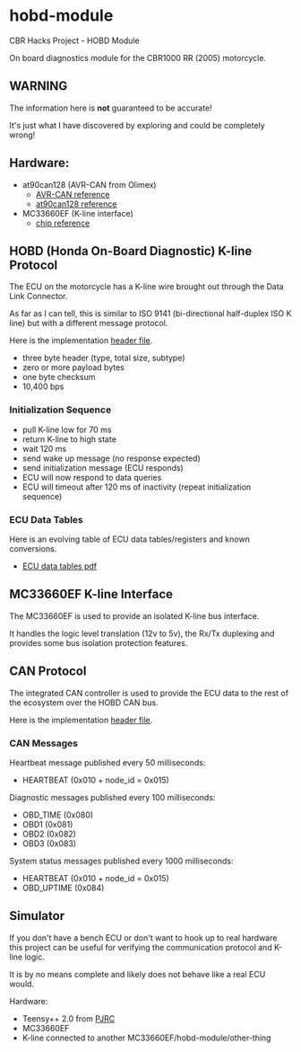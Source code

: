 # hobd-module
CBR Hacks Project - HOBD Module

On board diagnostics module for the CBR1000 RR (2005) motorcycle.

## WARNING
The information here is **not** guaranteed to be accurate!

It's just what I have discovered by exploring and could be completely wrong!

## Hardware:

  - at90can128 (AVR-CAN from Olimex)
    - [AVR-CAN reference](vendor/avrcan-at90can128/doc/pdf/AVR-CAN-1.pdf)
    - [at90can128 reference](vendor/avrcan-at90can128/doc/pdf/AT90CAN_chip_ref.pdf)
  - MC33660EF (K-line interface)
    - [chip reference](vendor/mc33660ef/doc/MC33660-1126837.pdf)

## HOBD (Honda On-Board Diagnostic) K-line Protocol
The ECU on the motorcycle has a K-line wire brought out through the Data Link Connector.

As far as I can tell, this is similar to ISO 9141 (bi-directional half-duplex ISO K line)
but with a different message protocol.

Here is the implementation [header file](vendor/hobd/include/hobd_kline.h).

  - three byte header (type, total size, subtype)
  - zero or more payload bytes
  - one byte checksum
  - 10,400 bps

### Initialization Sequence

  - pull K-line low for 70 ms
  - return K-line to high state
  - wait 120 ms
  - send wake up message (no response expected)
  - send initialization message (ECU responds)
  - ECU will now respond to data queries
  - ECU will timeout after 120 ms of inactivity (repeat initialization sequence)

### ECU Data Tables
Here is an evolving table of ECU data tables/registers and known conversions.

  - [ECU data tables pdf](doc/pdf/Honda-data-tables.pdf)

## MC33660EF K-line Interface
The MC33660EF is used to provide an isolated K-line bus interface.

It handles the logic level translation (12v to 5v), the Rx/Tx duplexing and provides some
bus isolation protection features.

## CAN Protocol
The integrated CAN controller is used to provide the ECU data to the rest of the ecosystem over the HOBD CAN bus.

Here is the implementation [header file](vendor/hobd/include/hobd_can.h).

### CAN Messages

Heartbeat message published every 50 milliseconds:

  - HEARTBEAT (0x010 + node_id = 0x015)

Diagnostic messages published every 100 milliseconds:

  - OBD_TIME (0x080)
  - OBD1 (0x081)
  - OBD2 (0x082)
  - OBD3 (0x083)

System status messages published every 1000 milliseconds:

  - HEARTBEAT (0x010 + node_id = 0x015)
  - OBD_UPTIME (0x084)

## Simulator
If you don't have a bench ECU or don't want to hook up to real hardware this project
can be useful for verifying the communication protocol and K-line logic.

It is by no means complete and likely does not behave like a real ECU would.

Hardware:

  - Teensy++ 2.0 from [PJRC](https://www.pjrc.com/store/teensypp.html)
  - MC33660EF
  - K-line connected to another MC33660EF/hobd-module/other-thing